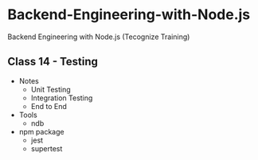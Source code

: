 # Backend-Engineering-with-Node.js

Backend Engineering with Node.js (Tecognize Training)

## Class 14 - Testing

- Notes
  - Unit Testing
  - Integration Testing
  - End to End
- Tools
  - ndb
- npm package
  - jest
  - supertest
